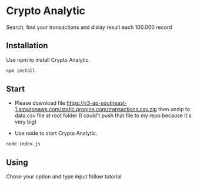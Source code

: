 # Crypto Analytic

Search, find your transactions and dislay result each 100.000 record

## Installation

Use npm to install Crypto Analytic.

```bash
npm install
```

## Start

- Please download file https://s3-ap-southeast-1.amazonaws.com/static.propine.com/transactions.csv.zip then unzip to data.csv file at root folder (I could't push that file to my repo because it's very big)

- Use node to start Crypto Analytic.

```bash
node index.js
```

## Using

Chose your option and type input follow tutorial
